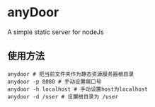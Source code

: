 # anyDoor
A simple static server for nodeJs

## 使用方法
```
anydoor # 把当前文件夹作为静态资源服务器根目录
anydoor -p 8080 # 手动设置端口号
anydoor -h localhost # 手动设置host为localhost
anydoor -d /user # 设置根目录为 /user
```